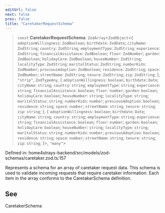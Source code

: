 ```yaml
---
editUrl: false
next: false
prev: false
title: "CaretakerRequestSchema"
---
```


> `const` **CaretakerRequestSchema**: `ZodArray`\<`ZodObject`\<\{ `adoptionWillingness`: `ZodBoolean`; `birthdate`: `ZodDate`; `cityName`: `ZodString`; `country`: `ZodString`; `employmentType`: `ZodString`; `experience`: `ZodString`; `financialAssistance`: `ZodBoolean`; `floor`: `ZodNumber`; `garden`: `ZodBoolean`; `holidayCare`: `ZodBoolean`; `houseNumber`: `ZodString`; `localityType`: `ZodString`; `maritalStatus`: `ZodString`; `numberKids`: `ZodNumber`; `previousAdoption`: `ZodBoolean`; `residence`: `ZodString`; `space`: `ZodNumber`; `streetName`: `ZodString`; `tenure`: `ZodString`; `zip`: `ZodString`; \}, `"strip"`, `ZodTypeAny`, \{ `adoptionWillingness`: `boolean`; `birthdate`: `Date`; `cityName`: `string`; `country`: `string`; `employmentType`: `string`; `experience`: `string`; `financialAssistance`: `boolean`; `floor`: `number`; `garden`: `boolean`; `holidayCare`: `boolean`; `houseNumber`: `string`; `localityType`: `string`; `maritalStatus`: `string`; `numberKids`: `number`; `previousAdoption`: `boolean`; `residence`: `string`; `space`: `number`; `streetName`: `string`; `tenure`: `string`; `zip`: `string`; \}, \{ `adoptionWillingness`: `boolean`; `birthdate`: `Date`; `cityName`: `string`; `country`: `string`; `employmentType`: `string`; `experience`: `string`; `financialAssistance`: `boolean`; `floor`: `number`; `garden`: `boolean`; `holidayCare`: `boolean`; `houseNumber`: `string`; `localityType`: `string`; `maritalStatus`: `string`; `numberKids`: `number`; `previousAdoption`: `boolean`; `residence`: `string`; `space`: `number`; `streetName`: `string`; `tenure`: `string`; `zip`: `string`; \}\>, `"many"`\>

Defined in: home4strays-backend/src/models/zod-schemas/caretaker.zod.ts:157

Represents a schema for an array of caretaker request data.
This schema is used to validate incoming requests that require caretaker information.
Each item in the array conforms to the CaretakerSchema definition.

## See

CaretakerSchema
